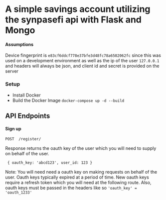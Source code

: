 # A simple savings account utilizing the synpasefi api with Flask and Mongo

#### Assumptions

Device fingerprint is `e83cf6ddcf778e37bfe3d48fc78a6502062fc` since this was used on a development environment as well as the ip of the user `127.0.0.1` and headers will always be json, and client id and secret is provided on the server


### Setup 

* Install Docker
* Build the Docker Image `docker-compose up -d --build`


## API Endpoints

#### Sign up
`POST  /register/`

Response 
returns the oauth key of the user which you will need to supply on behalf of the user.

` { oauth_key: 'abcd123', user_id: 123 }`

Note: You will need need a oauth key on making requests on behalf of the user. Oauth keys typically expired at a period of time. New oauth keys require a refresh token which you will need at the following route. Also, oauth keys must be passed in the headers like so `'oauth_key' = 'oauth_1233'`

